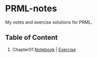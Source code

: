 # PRML-notes
My notes and exercise solutions for PRML.

## Table of Content
1. Chapter01 [Notebook](https://nbviewer.jupyter.org/github/wzpfish/PRML-notes/blob/master/notebooks/Chapter01.ipynb) | [Exercise](https://nbviewer.jupyter.org/github/wzpfish/PRML-notes/blob/master/exercise/Chapter01.ipynb)
